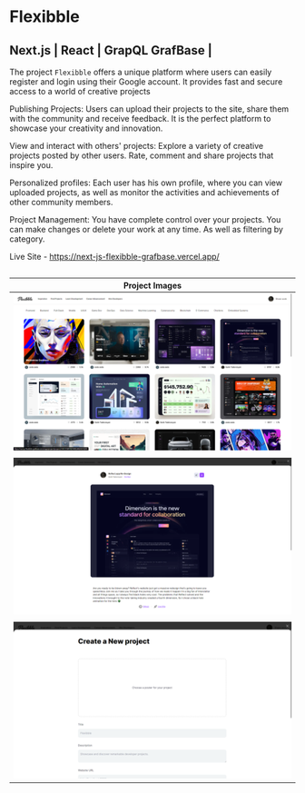 
# Flexibble 
## Next.js | React | GrapQL GrafBase |

The project `Flexibble` offers a unique platform where users can easily register and login using their Google account. It provides fast and secure access to a world of creative projects

Publishing Projects: Users can upload their projects to the site, share them with the community and receive feedback. It is the perfect platform to showcase your creativity and innovation.

View and interact with others' projects: Explore a variety of creative projects posted by other users. Rate, comment and share projects that inspire you.

Personalized profiles: Each user has his own profile, where you can view uploaded projects, as well as monitor the activities and achievements of other community members.

Project Management: You have complete control over your projects. You can make changes or delete your work at any time. As well as filtering by category.

Live Site - https://next-js-flexibble-grafbase.vercel.app/
##

| Project Images |
|:------:|
| ![1](https://github.com/TadevosyannGarik/NextJs-Flexibble-Grafbase/blob/main/images/1.png) |
| |
| ![1](https://github.com/TadevosyannGarik/NextJs-Flexibble-Grafbase/blob/main/images/2.png) |
| |
| ![1](https://github.com/TadevosyannGarik/NextJs-Flexibble-Grafbase/blob/main/images/3.png) |









